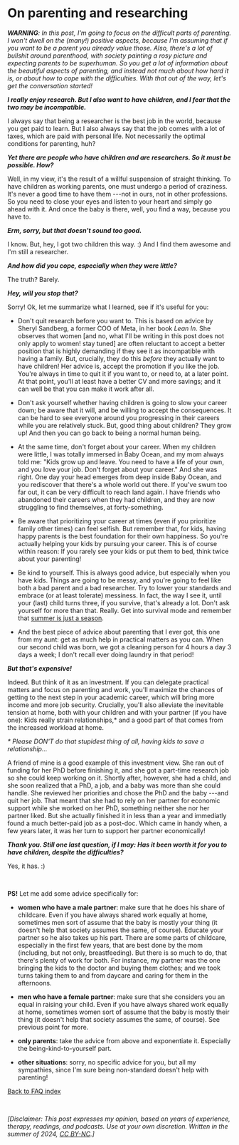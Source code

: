 # On parenting and researching

_**WARNING**: In this post, I'm going to focus on the difficult parts of parenting. I won't dwell on the (many!) positive aspects, because I'm assuming that if you want to be a parent you already value those. Also, there's a lot of bullshit around parenthood, with society painting a rosy picture and expecting parents to be superhuman. So you get a lot of information about the beautiful aspects of parenting, and instead not much about how hard it is, or about how to cope with the difficulties. With that out of the way, let's get the conversation started!_

***I really enjoy research. But I also want to have children, and I fear that the two may be incompatible.***

I always say that being a researcher is the best job in the world, because you get paid to learn. But I also always say that the job comes with a lot of taxes, which are paid with personal life. Not necessarily the optimal conditions for parenting, huh?

***Yet there are people who have children and are researchers. So it must be possible. How?***

Well, in my view, it's the result of a willful suspension of straight thinking. To have children as working parents, one must undergo a period of craziness. It's never a good time to have them ---not in ours, not in other professions. So you need to close your eyes and listen to your heart and simply go ahead with it. And once the baby is there, well, you find a way, because you have to.

***Erm, sorry, but that doesn't sound too good.***

I know. But, hey, I got two children this way. :) And I find them awesome and I'm still a researcher.

***And how did you cope, especially when they were little?***

The truth? Barely. 

***Hey, will you stop that?***

Sorry! Ok, let me summarize what I learned, see if it's useful for you:

- Don't quit research before you want to. This is based on advice by Sheryl Sandberg, a former COO of Meta, in her book _Lean In_. She observes that women [and no, what I'll be writing in this post does not only apply to women! stay tuned] are often reluctant to accept a better position that is highly demanding if they see it as incompatible with having a family. But, crucially, they do this _before_ they actually want to have children! Her advice is, accept the promotion if you like the job. You're always in time to quit it if you want to, or need to, at a later point. At that point, you'll at least have a better CV and more savings; and it can well be that you can make it work after all.

- Don't ask yourself whether having children is going to slow your career down; be aware that it will, and be willing to accept the consequences. It can be hard to see everyone around you progressing in their careers while you are relatively stuck. But, good thing about children? They grow up! And then you can go back to being a normal human being.

- At the same time, don't forget about your career. When my children were little, I was totally immersed in Baby Ocean, and my mom always told me: "Kids grow up and leave. You need to have a life of your own, and you love your job. Don't forget about your career." And she was right. One day your head emerges from deep inside Baby Ocean, and you rediscover that there's a whole world out there. If you've swum too far out, it can be very difficult to reach land again. I have friends who abandoned their careers when they had children, and they are now struggling to find themselves, at forty-something.

- Be aware that prioritizing your career at times (even if you prioritize family other times) can feel selfish. But remember that, for kids, having happy parents is the best foundation for their own happiness. So you're actually helping your kids by pursuing your career. This is of course within reason: If you rarely see your kids or put them to bed, think twice about your parenting!

- Be kind to yourself. This is always good advice, but especially when you have kids. Things are going to be messy, and you're going to feel like both a bad parent and a bad researcher. Try to lower your standards and embrace (or at least tolerate) messiness. In fact, the way I see it, until your (last) child turns three, if you survive, that's already a lot. Don't ask yourself for more than that. Really. Get into survival mode and remember that [summer is just a season](https://parenthoodunderstood.com/parenting-and-summers-on-a-farm/).

- And the best piece of advice about parenting that I ever got, this one from my aunt: get as much help in practical matters as you can. When our second child was born, we got a cleaning person for 4 hours a day 3 days a week; I don't recall ever doing laundry in that period!

***But that's expensive!***

Indeed. But think of it as an investment. If you can delegate practical matters and focus on parenting and work, you'll maximize the chances of getting to the next step in your academic career, which will bring more income and more job security. Crucially, you'll also alleviate the inevitable tension at home, both with your children and with your partner (if you have one): Kids really strain relationships,* and a good part of that comes from the increased workload at home. 

_* Please DON'T do that stupidest thing of all, having kids to save a relationship..._

A friend of mine is a good example of this investment view. She ran out of funding for her PhD before finishing it, and she got a part-time research job so she could keep working on it. Shortly after, however, she had a child, and she soon realized that a PhD, a job, and a baby was more than she could handle. She reviewed her priorities and chose the PhD and the baby ---and quit her job. That meant that she had to rely on her partner for economic support while she worked on her PhD, something neither she nor her partner liked. But she actually finished it in less than a year and immediatly found a much better-paid job as a post-doc. Which came in handy when, a few years later, it was her turn to support her partner economically!

***Thank you. Still one last question, if I may: Has it been worth it for you to have children, despite the difficulties?***

Yes, it has. :)

&nbsp;

**PS!** Let me add some advice specifically for:

- **women who have a male partner**: make sure that he does his share of childcare. Even if you have always shared work equally at home, sometimes men sort of assume that the baby is mostly your thing (it doesn't help that society assumes the same, of course). Educate your partner so he also takes up his part. There are some parts of childcare, especially in the first few years, that are best done by the mom (including, but not only, breastfeeding). But there is so much to do, that there's plenty of work for both. For instance, my partner was the one bringing the kids to the doctor and buying them clothes; and we took turns taking them to and from daycare and caring for them in the afternoons.

- **men who have a female partner**: make sure that she considers you an equal in raising your child. Even if you have always shared work equally at home, sometimes women sort of assume that the baby is mostly their thing (it doesn't help that society assumes the same, of course). See previous point for more. 

- **only parents**: take the advice from above and exponentiate it. Especially the being-kind-to-yourself part.

- **other situations**: sorry, no specific advice for you, but all my sympathies, since I'm sure being non-standard doesn't help with parenting!

[Back to FAQ index](/index.md)

&nbsp;

_[Disclaimer: This post expresses my opinion, based on years of experience, therapy, readings, and podcasts. Use at your own discretion. Written in the summer of 2024, [CC BY-NC](https://creativecommons.org/licenses/by-nc/4.0/).]_

